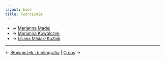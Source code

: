 ```yaml
---
layout: base
title: Twórczynie
---
```


- → [Marianna Madej](/tworczynie/marianna-madej/#main)
- → [Marianna Kowalczyk](/tworczynie/marianna-kowalczyk/#main)
- → [Liliana Misiak-Kuźbik](/tworczynie/liliana-misiak-kuzbik/#main)

---

← [Słowniczek i bibliografia](/slowniczek-i-bibliografia/#main) | [O nas](/o-nas/#main) →